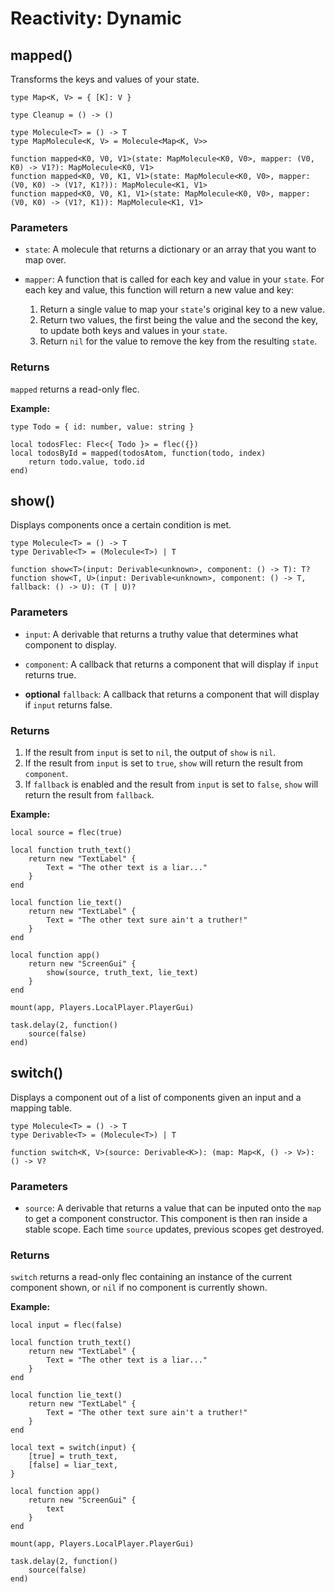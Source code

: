 # Reactivity: Dynamic

## mapped()

Transforms the keys and values of your state.

```luau
type Map<K, V> = { [K]: V }

type Cleanup = () -> ()

type Molecule<T> = () -> T
type MapMolecule<K, V> = Molecule<Map<K, V>>

function mapped<K0, V0, V1>(state: MapMolecule<K0, V0>, mapper: (V0, K0) -> V1?): MapMolecule<K0, V1>
function mapped<K0, V0, K1, V1>(state: MapMolecule<K0, V0>, mapper: (V0, K0) -> (V1?, K1?)): MapMolecule<K1, V1>
function mapped<K0, V0, K1, V1>(state: MapMolecule<K0, V0>, mapper: (V0, K0) -> (V1?, K1)): MapMolecule<K1, V1>
```

### Parameters

-   `state`: A molecule that returns a dictionary or an array that you want to map over.

-   `mapper`: A function that is called for each key and value in your `state`. For each key and value, this function will return a new value and key:

    1. Return a single value to map your `state`'s original key to a new value.
    2. Return two values, the first being the value and the second the key, to update both keys and values in your `state`.
    3. Return `nil` for the value to remove the key from the resulting `state`.


### Returns

`mapped` returns a read-only flec.

**Example:**
```luau
type Todo = { id: number, value: string }

local todosFlec: Flec<{ Todo }> = flec({})
local todosById = mapped(todosAtom, function(todo, index)
	return todo.value, todo.id
end)
```

## show()

Displays components once a certain condition is met.

```luau
type Molecule<T> = () -> T
type Derivable<T> = (Molecule<T>) | T

function show<T>(input: Derivable<unknown>, component: () -> T): T?
function show<T, U>(input: Derivable<unknown>, component: () -> T, fallback: () -> U): (T | U)?
```

### Parameters

-   `input`: A derivable that returns a truthy value that determines what component to display.

-   `component`: A callback that returns a component that will display if `input` returns true.

-   **optional** `fallback`: A callback that returns a component that will display if `input` returns false.


### Returns

1. If the result from `input` is set to `nil`, the output of `show` is `nil`.
2. If the result from `input` is set to `true`, `show` will return the result from `component`.
2. If `fallback` is enabled and the result from `input` is set to `false`, `show` will return the result from `fallback`.

**Example:**

```luau
local source = flec(true)

local function truth_text()
    return new "TextLabel" {
        Text = "The other text is a liar..."
    }
end

local function lie_text()
    return new "TextLabel" {
        Text = "The other text sure ain't a truther!"
    }
end

local function app()
    return new "ScreenGui" {
        show(source, truth_text, lie_text)
    }
end

mount(app, Players.LocalPlayer.PlayerGui)

task.delay(2, function()
    source(false)
end)
```

## switch()

Displays a component out of a list of components given an input and a mapping table.

```luau
type Molecule<T> = () -> T
type Derivable<T> = (Molecule<T>) | T

function switch<K, V>(source: Derivable<K>): (map: Map<K, () -> V>): () -> V?
```

### Parameters

-   `source`: A derivable that returns a value that can be inputed onto the `map` to get a component constructor. This component is then ran inside a stable scope. Each time `source` updates, previous scopes get destroyed.

### Returns

`switch` returns a read-only flec containing an instance of the current component shown, or `nil` if no component is currently shown.

**Example:**
```luau
local input = flec(false)

local function truth_text()
    return new "TextLabel" {
        Text = "The other text is a liar..."
    }
end

local function lie_text()
    return new "TextLabel" {
        Text = "The other text sure ain't a truther!"
    }
end

local text = switch(input) {
    [true] = truth_text,
    [false] = liar_text,
}

local function app()
    return new "ScreenGui" {
        text
    }
end

mount(app, Players.LocalPlayer.PlayerGui)

task.delay(2, function()
    source(false)
end)
```